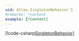 ```yaml
---
uid: Atlas.SingletonBehavior`1
#remarks: *content
example: [*content]
---
```

[!code-csharp[SingletonBehavior](../../../Assets/Examples/Scripts/Runtime/Framework/Example_SingletonBehavior.cs)]
